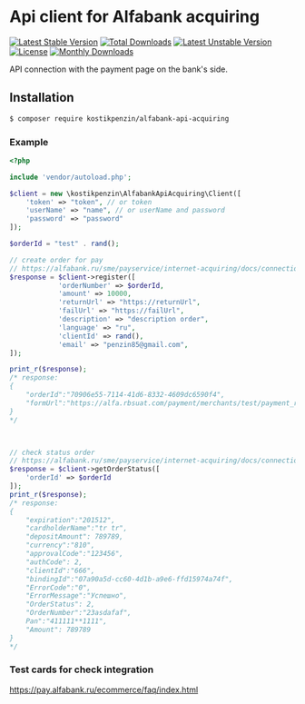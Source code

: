 # Api client for Alfabank acquiring

[![Latest Stable Version](https://poser.pugx.org/kostikpenzin/alfabank-api-acquiring/v/stable)](https://packagist.org/packages/kostikpenzin/alfabank-api-acquiring)
[![Total Downloads](https://poser.pugx.org/kostikpenzin/alfabank-api-acquiring/downloads)](https://packagist.org/packages/kostikpenzin/alfabank-api-acquiring)
[![Latest Unstable Version](https://poser.pugx.org/kostikpenzin/alfabank-api-acquiring/v/unstable)](https://packagist.org/packages/kostikpenzin/alfabank-api-acquiring)
[![License](https://poser.pugx.org/kostikpenzin/alfabank-api-acquiring/license)](https://packagist.org/packages/kostikpenzin/alfabank-api-acquiring)
[![Monthly Downloads](https://poser.pugx.org/kostikpenzin/alfabank-api-acquiring/d/monthly)](https://packagist.org/packages/kostikpenzin/alfabank-api-acquiring)


API connection with the payment page on the bank's side. 

## Installation

```bash
$ composer require kostikpenzin/alfabank-api-acquiring
```

### Example

```php
<?php

include 'vendor/autoload.php';

$client = new \kostikpenzin\AlfabankApiAcquiring\Client([
    'token' => "token", // or token
    'userName' => "name", // or userName and password
    'password' => "password"
]);

$orderId = "test" . rand();

// create order for pay
// https://alfabank.ru/sme/payservice/internet-acquiring/docs/connection-options/api/rest/#zapros_registratsii_zakaza
$response = $client->register([
            'orderNumber' => $orderId,
            'amount' => 10000,
            'returnUrl' => "https://returnUrl",
            'failUrl' => "https://failUrl",
            'description' => "description order",
            'language' => "ru",
            'clientId' => rand(),
            'email' => "penzin85@gmail.com",
]);

print_r($response);
/* response:
{
    "orderId":"70906e55-7114-41d6-8332-4609dc6590f4",
    "formUrl":"https://alfa.rbsuat.com/payment/merchants/test/payment_ru.html?mdOrder=70906e55-7114-41d6-8332-4609dc6590f4"
}
*/



// check status order
// https://alfabank.ru/sme/payservice/internet-acquiring/docs/connection-options/api/rest/#zapros_sostojanija_zakaza
$response = $client->getOrderStatus([
    'orderId' => $orderId
]);
print_r($response);
/* response:
{
    "expiration":"201512",
    "cardholderName":"tr tr",
    "depositAmount": 789789,
    "currency":"810",
    "approvalCode":"123456",
    "authCode": 2,
    "clientId":"666",
    "bindingId":"07a90a5d-cc60-4d1b-a9e6-ffd15974a74f",
    "ErrorCode":"0",
    "ErrorMessage":"Успешно",
    "OrderStatus": 2,
    "OrderNumber":"23asdafaf",
    Pan":"411111**1111",
    "Amount": 789789
}
*/


```

### Test cards for check integration

https://pay.alfabank.ru/ecommerce/faq/index.html
